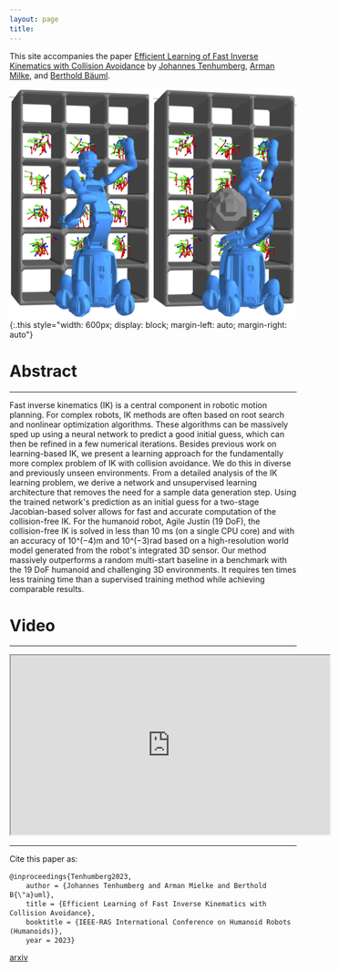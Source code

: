 ```yaml
---
layout: page
title:
---
```


This site accompanies the paper [Efficient Learning of Fast Inverse Kinematics with Collision Avoidance](https://ieeexplore.ieee.org/document/10375143) by
[Johannes Tenhumberg](https://scholar.google.com/citations?user=2RZuYZMAAAAJ), [Arman Milke](https://scholar.google.com), and [Berthold Bäuml](https://scholar.google.com/citations?user=fjvpDsEAAAAJ).


![Agile Justin in front of a shelf](/assets/imgs/justin_shelf2.jpg){:.this
style="width: 600px;
display: block;
margin-left: auto;
margin-right: auto"}


# Abstract
---
Fast inverse kinematics (IK) is a central component in robotic motion planning. For complex robots, IK methods are often based on root search and nonlinear optimization algorithms. 
These algorithms can be massively sped up using a neural network to predict a good initial guess, which can then be refined in a few numerical iterations. Besides previous work on learning-based IK, we present a learning approach for the fundamentally more complex problem of IK with collision avoidance. 
We do this in diverse and previously unseen environments. 
From a detailed analysis of the IK learning problem, we derive a network and unsupervised learning architecture that removes the need for a sample data generation step. 
Using the trained network's prediction as an initial guess for a two-stage Jacobian-based solver allows for fast and accurate computation of the collision-free IK. For the humanoid robot, Agile Justin (19 DoF), the collision-free IK is solved in less than 10 ms (on a single CPU core) and with an accuracy of 10^(−4)m and 10^(−3)rad based on a high-resolution world model generated from the robot's integrated 3D sensor. 
Our method massively outperforms a random multi-start baseline in a benchmark with the 19 DoF humanoid and challenging 3D environments. 
It requires ten times less training time than a supervised training method while achieving comparable results.


# Video
---
<p align="center">
<iframe width="560" height="315" 
src="https://www.youtube.com/embed/hl327KCi7tU"
allow="accelerometer; autoplay; clipboard-write; encrypted-media; gyroscope; picture-in-picture; web-share"
allowfullscreen>
</iframe>
</p>


---

Cite this paper as:


    @inproceedings{Tenhumberg2023,
        author = {Johannes Tenhumberg and Arman Mielke and Berthold B{\"a}uml},
        title = {Efficient Learning of Fast Inverse Kinematics with Collision Avoidance},
        booktitle = {IEEE-RAS International Conference on Humanoid Robots (Humanoids)},
        year = 2023}

[arxiv](https://arxiv.org/pdf/2311.05938)